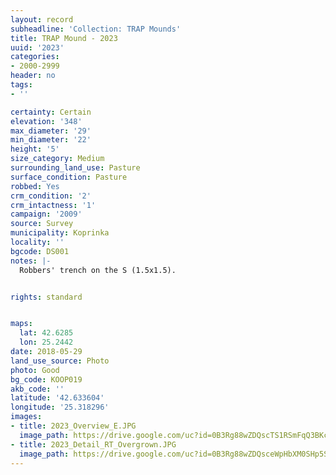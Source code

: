 ```yaml
---
layout: record
subheadline: 'Collection: TRAP Mounds'
title: TRAP Mound - 2023
uuid: '2023'
categories:
- 2000-2999
header: no
tags:
- ''

certainty: Certain
elevation: '348'
max_diameter: '29'
min_diameter: '22'
height: '5'
size_category: Medium
surrounding_land_use: Pasture
surface_condition: Pasture
robbed: Yes
crm_condition: '2'
crm_intactness: '1'
campaign: '2009'
source: Survey
municipality: Koprinka
locality: ''
bgcode: DS001
notes: |-
  Robbers' trench on the S (1.5x1.5).


rights: standard


maps:
  lat: 42.6285
  lon: 25.2442
date: 2018-05-29
land_use_source: Photo
photo: Good
bg_code: KOOP019
akb_code: ''
latitude: '42.633604'
longitude: '25.318296'
images:
- title: 2023_Overview_E.JPG
  image_path: https://drive.google.com/uc?id=0B3Rg88wZDQscTS1RSmFqQ3BKc0k
- title: 2023_Detail_RT_Overgrown.JPG
  image_path: https://drive.google.com/uc?id=0B3Rg88wZDQsceWpHbXM0SHp5Sm8
---
```


